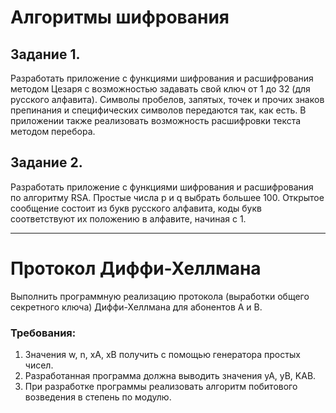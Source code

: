 # Алгоритмы шифрования

## Задание 1.

Разработать приложение с функциями шифрования и расшифрования методом Цезаря с возможностью задавать свой ключ от 1 до
32 (для русского алфавита). Символы пробелов, запятых, точек и прочих знаков препинания и специфических символов
передаются так, как есть. В приложении также реализовать возможность расшифровки текста методом перебора.

## Задание 2.

Разработать приложение с функциями шифрования и расшифрования по алгоритму RSA.
Простые числа p и q выбрать большее 100. Открытое сообщение состоит из букв русского алфавита, коды букв соответствуют
их положению в алфавите, начиная с 1.

---

# Протокол Диффи-Хеллмана

Выполнить программную реализацию протокола (выработки общего секретного ключа) Диффи-Хеллмана для абонентов А и В.

### Требования:

1. Значения w, n, xA, xB получить с помощью генератора простых чисел.
2. Разработанная программа должна выводить значения yA, yB, KAB.
3. При разработке программы реализовать алгоритм побитового возведения в степень по модулю.
